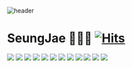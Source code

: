 ![header](https://capsule-render.vercel.app/api?type=Slice&color=816AFF&height=300&section=header&text=Seung%20Jae&fontSize=50&fontColor=000000)

# SeungJae 👋👋👋 [![Hits](https://hits.seeyoufarm.com/api/count/incr/badge.svg?url=https%3A%2F%2Fgithub.com%2Fseungjae79&count_bg=%233D82CA&title_bg=%23555555&icon=&icon_color=%23E7E7E7&title=hits&edge_flat=false)](https://hits.seeyoufarm.com)
<p>
  <img src="https://img.shields.io/badge/iOS-000000?style=flat&logo=iOS&logoColor=white"/>
  <img src="https://img.shields.io/badge/swift-F54A2A?style=flat&logo=swift&logoColor=white"/>
  <img src="https://img.shields.io/badge/react-20232a?style=flat&logo=react&logoColor=61DAFB"/>
  <img src="https://img.shields.io/badge/Android-3DDC84?style=flat&logo=Android&logoColor=white"/>
  <img src="https://img.shields.io/badge/Flutter-02569B?style=flat&logo=Flutter&logoColor=white"/>
  <img src="https://img.shields.io/badge/Sencha-86BC40?style=flat&logo=Sencha&logoColor=white"/>
  <img src="https://img.shields.io/badge/JavaScript-efd919?style=flat&logo=JavaScript&logoColor=black"/>
  <img src="https://img.shields.io/badge/dart-0175C2?style=flat&logo=dart&logoColor=white"/>  
  <img src="https://img.shields.io/badge/HTML5-ea8035?style=flat&logo=HTML5&logoColor=white"/> 
  <img src="https://img.shields.io/badge/PHP-777BB4?style=flat&logo=PHP&logoColor=white"/>
  <img src="https://img.shields.io/badge/Node.js-339933?style=flat&logo=Node.js&logoColor=white"/> 
  <img src="https://img.shields.io/badge/c++-00599C?style=flat&logo=c%2B%2B&logoColor=white"/>
</p> 
